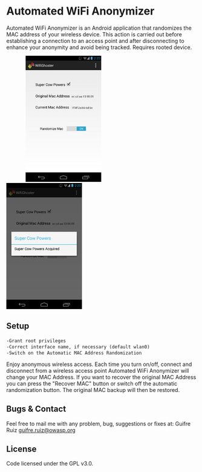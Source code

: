 Automated WiFi Anonymizer
=========================

Automated WiFi Anonymizer is an Android application that randomizes the MAC address of your wireless device. This action is carried out before establishing a connection to an access point and after disconnecting to enhance your anonymity and avoid being tracked. Requires rooted device.

&nbsp;&nbsp;&nbsp;&nbsp;&nbsp;&nbsp;&nbsp;&nbsp;&nbsp;&nbsp;&nbsp;&nbsp;&nbsp;![Automated WiFi Anonymizer](https://raw.githubusercontent.com/guifre/Automated-WiFi-Anonymizer/master/resources/awa1_small.png)&nbsp;&nbsp;&nbsp;&nbsp;&nbsp;&nbsp;&nbsp;&nbsp;&nbsp;&nbsp;&nbsp;&nbsp;&nbsp;&nbsp;&nbsp;&nbsp;&nbsp;&nbsp;&nbsp;&nbsp;&nbsp;&nbsp;&nbsp;&nbsp;&nbsp;&nbsp;&nbsp;&nbsp;&nbsp;&nbsp;&nbsp;&nbsp;&nbsp;&nbsp;&nbsp;&nbsp;&nbsp;&nbsp;&nbsp;&nbsp;&nbsp;&nbsp;&nbsp;&nbsp;&nbsp;&nbsp;&nbsp;&nbsp;&nbsp;&nbsp;&nbsp;&nbsp;&nbsp;
![Automated WiFi Anonymizer](https://raw.githubusercontent.com/guifre/Automated-WiFi-Anonymizer/master/resources/awa2_small.png)
<dl>


Setup
-----
    -Grant root privileges
    -Correct interface name, if necessary (default wlan0)
    -Switch on the Automatic MAC Address Randomization


Enjoy anonymous wireless access. Each time you turn on/off, connect and disconnect from a wireless access point Automated WiFi Anonymizer will change your MAC Address.
If you want to recover the original MAC Address you can press the "Recover MAC" button or switch off the automatic randomization button. The original MAC backup will then be restored.

Bugs & Contact
-----
Feel free to mail me with any problem, bug, suggestions or fixes at:
Guifre Ruiz <guifre.ruiz@owasp.org>

License
-------
Code licensed under the GPL v3.0.
